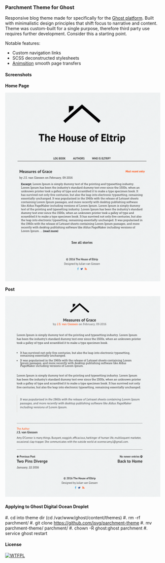 ### Parchment Theme for Ghost

Responsive blog theme made for specifically for the [Ghost platform](https://ghost.org). Built with minimalistic design principles that shift focus to narrative and content. Theme was custom-built for a single purpose, therefore third party use requires further development. Consider this a starting point.

Notable features:
* Custom navigation links
* SCSS deconstructed stylesheets
* [Animsition](http://blivesta.github.io/animsition) smooth page transfers

#### Screenshots

__Home Page__

![Home Page](https://raw.githubusercontent.com/jsvg/parchment-theme/master/Screenshot_Cover.png)

__Post__

![Post](https://raw.githubusercontent.com/jsvg/parchment-theme/master/Screenshot_Post.png)

#### Applying to Ghost Digital Ocean Droplet
#. cd into theme dir (cd /var/www/ghost/content/themes)
#. rm -rf parchment/
#. git clone https://github.com/jsvg/parchment-theme
#. mv parchment-theme/ parchment/
#. chown -R ghost:ghost parchment
#. service ghost restart

#### License
[![WTFPL](http://www.wtfpl.net/wp-content/uploads/2012/12/wtfpl-badge-1.png)](http://www.wtfpl.net/)